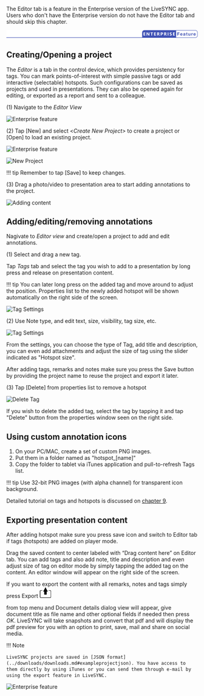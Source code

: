 
The Editor tab is a feature in the Enterprise version of the LiveSYNC app. Users who don't have the Enterprise version do not have the Editor tab and should skip this chapter.

![Enterprise feature](../img/enterprise_feature.png)

## Creating/Opening a project

The *Editor* is a tab in the control device, which provides persistency for tags. You can mark points-of-interest with simple passive tags or add interactive (selectable) hotspots. Such configurations can be saved as projects and used in presentations. They can also be opened again for editing, or exported as a report and sent to a colleague.

(1) Navigate to the *Editor View*

![Enterprise feature](../img/editorTab.jpg)

(2) Tap [New] and select <*Create New Project>* to create a project or [Open] to load an existing project.

![Enterprise feature](../img/createProject.jpg)

![New Project](../img/newProject.jpg)

!!! tip
    Remember to tap [Save] to keep changes.
    
(3) Drag a photo/video to presentation area to start adding annotations to the project. 

![Adding content](../img/dragContent.jpg)

 
## Adding/editing/removing annotations

Nagivate to *Editor view* and create/open a project to add and edit annotations. 
 
 (1) Select and drag a new tag. 
 
 Tap *Tags* tab and select the tag you wish to add to a presentation by long press and release on presentation content. 
 
!!! tip
    You can later long press on the added tag and move around to adjust the position. Properties list to the newly added hotspot will be shown automatically on the right side of the screen.  

![Tag Settings](../img/addNewTag.jpg)

 (2) Use Note type, and edit text, size, visibility, tag size, etc.  
 
 ![Tag Settings](../img/editTag.jpg)
 
 From the settings, you can choose the type of Tag, add title and description, you can even add attachments and adjust the size of tag using the slider indicated as "Hotspot size".
 
 After adding tags, remarks and notes make sure you press the Save button by providing the project name to reuse the project and export it later. 

 
 (3) Tap [Delete] from properties list to remove a hotspot

![Delete Tag](../img/deleteTag.jpg)

If you wish to delete the added tag, select the tag by tapping it and tap "Delete" button from the properties window seen on the right side. 

## Using custom annotation icons

1. On your PC/MAC, create a set of custom PNG images. 
2. Put them in a folder named as "hotspot_[name]"
3. Copy the folder to tablet via iTunes application and pull-to-refresh Tags list. 

!!! tip
    Use 32-bit PNG images (with alpha channel) for transparent icon background. 
 
 Detailed tutorial on tags and hotspots is discussed on [chapter 9](..//user_guide/hotspots.md). 


## Exporting presentation content

After adding hotspot make sure you press save icon and switch to Editor tab if tags (hotspots) are added on player mode.

Drag the saved content to center labeled with “Drag content here” on Editor tab. You can add tags and also add note, title and description and even adjust size of tag on editor mode by simply tapping the added tag on the content. An editor window will appear on the right side of the screen.

If you want to export the content with all remarks, notes and tags simply press Export ![Image](img/export.jpg)

from top menu and Document details dialog view will appear, give document title as file name and other optional fields if needed then press *OK*. LiveSYNC will take snapshots and convert that pdf and will display the pdf preview for you with an option to print, save, mail and share on social media.

!!! Note

    LiveSYNC projects are saved in [JSON format](../downloads/downloads.md#exampleprojectjson). You have access to them directly by using iTunes or you can send them through e-mail by using the export feature in LiveSYNC.


![Enterprise feature](../img/enterpriseFooter.png)